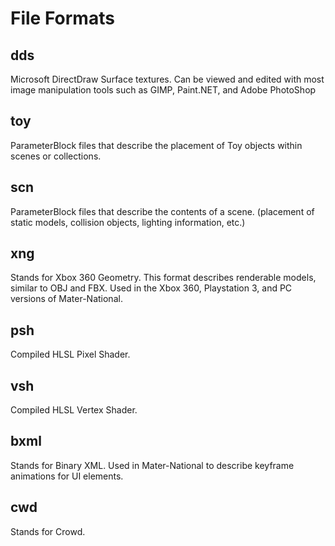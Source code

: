 # File Formats

## dds
Microsoft DirectDraw Surface textures. Can be viewed and edited with most image manipulation tools such as GIMP, Paint.NET, and Adobe PhotoShop

## toy
ParameterBlock files that describe the placement of Toy objects within scenes or collections.

## scn
ParameterBlock files that describe the contents of a scene. (placement of static models, collision objects, lighting information, etc.)

## xng
Stands for Xbox 360 Geometry. This format describes renderable models, similar to OBJ and FBX. Used in the Xbox 360, Playstation 3, and PC versions of Mater-National.

## psh
Compiled HLSL Pixel Shader.

## vsh
Compiled HLSL Vertex Shader.

## bxml
Stands for Binary XML. Used in Mater-National to describe keyframe animations for UI elements.

## cwd
Stands for Crowd.